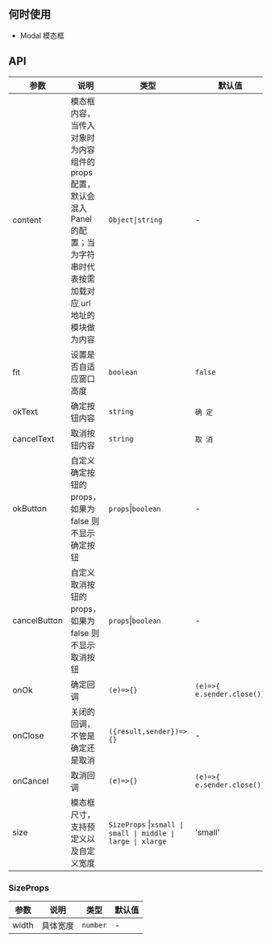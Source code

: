 ## 何时使用

- Modal 模态框

## API

| 参数 | 说明 | 类型 | 默认值 |
| --- | --- | --- | --- |
| content | 模态框内容，当传入对象时为内容组件的 props 配置，默认会混入 Panel 的配置；当为字符串时代表按需加载对应 url 地址的模块做为内容 | `Object\|string` | - |
| fit | 设置是否自适应窗口高度 | `boolean` | `false` |
| okText | 确定按钮内容 | `string` | `确 定` |
| cancelText | 取消按钮内容 | `string` | `取 消` |
| okButton | 自定义确定按钮的 props，如果为 false 则不显示确定按钮 | `props`\|`boolean` | - |
| cancelButton | 自定义取消按钮的 props，如果为 false 则不显示取消按钮 | `props`\|`boolean` | - |
| onOk | 确定回调 | `(e)=>{}` | `(e)=>{ e.sender.close()}` |
| onClose | 关闭的回调，不管是确定还是取消 | `({result,sender})=>{}` | - |
| onCancel | 取消回调 | `(e)=>{}` | `(e)=>{ e.sender.close()}` |
| size | 模态框尺寸，支持预定义以及自定义宽度 | `SizeProps` \|`xsmall \| small \| middle \| large \| xlarge` | 'small' |

### SizeProps

| 参数  | 说明     | 类型     | 默认值 |
| ----- | -------- | -------- | ------ |
| width | 具体宽度 | `number` | -      |
